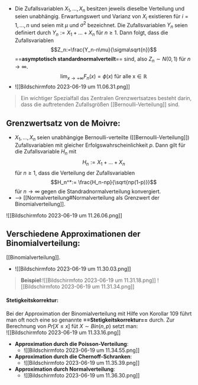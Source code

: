 - Die Zufallsvariablen $X_1,...,X_n$ besitzen jeweils dieselbe Verteilung und seien unabhängig. Erwartungswert und Varianz von $X_i$ existieren für $i=1,...,n$ und seien mit $\mu$ und $\sigma^2$ bezeichnet. Die Zufallsvariablen $Y_n$ seien definiert durch $Y_n := X_1 + . . . + X_n$ für $n ≥ 1$. Dann folgt, dass die Zufallsvariablen $$Z_n:=\frac{Y_n-n\mu}{\sigma\sqrt{n}}$$ ==**asymptotisch standardnormalverteilt**== sind, also $Z_n ∼ N (0, 1)$ für $n → ∞$. $$\lim_{x \to +\infty} F_n(x)=\phi(x)\text{ für alle x}\in \mathbb{R}$$
- ![[Bildschirmfoto 2023-06-19 um 11.06.31.png]]
> Ein wichtiger Spezialfall das Zentralen Grenzwertsatzes besteht darin, dass die auftretenden Zufallsgrößen [[Bernoulli-Verteilung]] sind.

## Grenzwertsatz von de Moivre:
- $X_1, . . . , X_n$ seien unabhängige Bernoulli-verteilte ([[Bernoulli-Verteilung]]) Zufallsvariablen mit gleicher Erfolgswahrscheinlichkeit $p$. Dann gilt für die Zufallsvariable $H_n$ mit $$H_n:=X_1+...+X_n$$ für $n \geq 1$, dass die Verteilung der Zufallsvariablen $$H_n^*:= \frac{H_n-np}{\sqrt{np(1-p)}}$$ für $n\to\infty$ gegen die Standradnormalverteilung konvergiert.
- --> [[Normalverteilung#Normalverteilung als Grenzwert der Binomialverteilung]].


![[Bildschirmfoto 2023-06-19 um 11.26.06.png]]


## Verschiedene Approximationen der Binomialverteilung:
[[Binomialverteilung]].
- ![[Bildschirmfoto 2023-06-19 um 11.30.03.png]]
> **Beispiel**:![[Bildschirmfoto 2023-06-19 um 11.31.18.png]]
> ![[Bildschirmfoto 2023-06-19 um 11.31.34.png]]

#### Stetigkeitskorrektur:
Bei der Approximation der Binomialverteilung mit Hilfe von Korollar 109 führt man oft noch eine so genannte **==Stetigkeitskorrektur==** durch. Zur Berechnung von $Pr[X ≤ x]$ füt $X ∼ Bin(n, p)$ setzt man:  
![[Bildschirmfoto 2023-06-19 um 11.33.16.png]]

- **Approximation durch die Poisson-Verteilung**:
	- ![[Bildschirmfoto 2023-06-19 um 11.34.55.png]]
- **Approximation durch die Chernoff-Schranken**:
	- ![[Bildschirmfoto 2023-06-19 um 11.35.39.png]]
- **Approximation durch Normalverteilung**:
	- ![[Bildschirmfoto 2023-06-19 um 11.36.30.png]]
